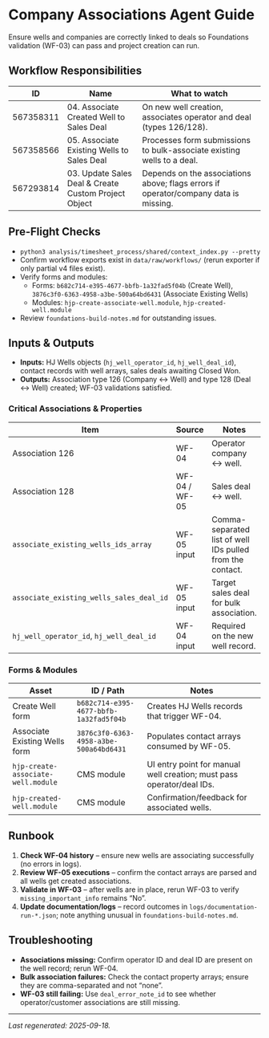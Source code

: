 # Company Associations Agent Guide

Ensure wells and companies are correctly linked to deals so Foundations validation (WF-03) can pass and project creation can run.

## Workflow Responsibilities
| ID | Name | What to watch |
|---|---|---|
| 567358311 | 04. Associate Created Well to Sales Deal | On new well creation, associates operator and deal (types 126/128). |
| 567358566 | 05. Associate Existing Wells to Sales Deal | Processes form submissions to bulk-associate existing wells to a deal. |
| 567293814 | 03. Update Sales Deal & Create Custom Project Object | Depends on the associations above; flags errors if operator/company data is missing. |

## Pre-Flight Checks
- `python3 analysis/timesheet_process/shared/context_index.py --pretty`
- Confirm workflow exports exist in `data/raw/workflows/` (rerun exporter if only partial v4 files exist).
- Verify forms and modules:
  - Forms: `b682c714-e395-4677-bbfb-1a32fad5f04b` (Create Well), `3876c3f0-6363-4958-a3be-500a64bd6431` (Associate Existing Wells)
  - Modules: `hjp-create-associate-well.module`, `hjp-created-well.module`
- Review `foundations-build-notes.md` for outstanding issues.

## Inputs & Outputs
- **Inputs:** HJ Wells objects (`hj_well_operator_id`, `hj_well_deal_id`), contact records with well arrays, sales deals awaiting Closed Won.
- **Outputs:** Association type 126 (Company ↔ Well) and type 128 (Deal ↔ Well) created; WF-03 validations satisfied.

### Critical Associations & Properties
| Item | Source | Notes |
|---|---|---|
| Association 126 | WF-04 | Operator company ↔ well. |
| Association 128 | WF-04 / WF-05 | Sales deal ↔ well. |
| `associate_existing_wells_ids_array` | WF-05 input | Comma-separated list of well IDs pulled from the contact. |
| `associate_existing_wells_sales_deal_id` | WF-05 input | Target sales deal for bulk association. |
| `hj_well_operator_id`, `hj_well_deal_id` | WF-04 input | Required on the new well record. |

### Forms & Modules
| Asset | ID / Path | Notes |
|---|---|---|
| Create Well form | `b682c714-e395-4677-bbfb-1a32fad5f04b` | Creates HJ Wells records that trigger WF-04. |
| Associate Existing Wells form | `3876c3f0-6363-4958-a3be-500a64bd6431` | Populates contact arrays consumed by WF-05. |
| `hjp-create-associate-well.module` | CMS module | UI entry point for manual well creation; must pass operator/deal IDs. |
| `hjp-created-well.module` | CMS module | Confirmation/feedback for associated wells. |

## Runbook
1. **Check WF-04 history** – ensure new wells are associating successfully (no errors in logs).
2. **Review WF-05 executions** – confirm the contact arrays are parsed and all wells get created associations.
3. **Validate in WF-03** – after wells are in place, rerun WF-03 to verify `missing_important_info` remains “No”.
4. **Update documentation/logs** – record outcomes in `logs/documentation-run-*.json`; note anything unusual in `foundations-build-notes.md`.

## Troubleshooting
- **Associations missing:** Confirm operator ID and deal ID are present on the well record; rerun WF-04.
- **Bulk association failures:** Check the contact property arrays; ensure they are comma-separated and not “none”.
- **WF-03 still failing:** Use `deal_error_note_id` to see whether operator/customer associations are still missing.

---
_Last regenerated: 2025-09-18._

